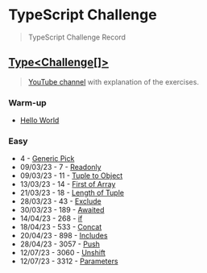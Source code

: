 # TypeScript Challenge
> TypeScript Challenge  Record

## [Type<Challenge[]>](https://github.com/type-challenges/type-challenges)
> [YouTube channel](https://www.youtube.com/@MichiganTypeScript) with explanation of the exercises.

### Warm-up
- [Hello World](https://github.com/type-challenges/type-challenges/issues/24347)

### Easy
- 4 - [Generic Pick](https://github.com/type-challenges/type-challenges/issues/24437)
- 09/03/23 - 7 - [Readonly](https://github.com/type-challenges/type-challenges/issues/24720)
- 09/03/23 - 11 - [Tuple to Object](https://github.com/type-challenges/type-challenges/issues/24725)
- 13/03/23 - 14 - [First of Array](https://github.com/type-challenges/type-challenges/issues/24991)
- 21/03/23 - 18 - [Length of Tuple](https://github.com/type-challenges/type-challenges/issues/25445)
- 28/03/23 - 43 - [Exclude](https://github.com/type-challenges/type-challenges/issues/25754)
- 30/03/23 - 189 - [Awaited](https://github.com/type-challenges/type-challenges/issues/25837)
- 14/04/23 - 268 - [if](https://github.com/type-challenges/type-challenges/issues/26385)
- 18/04/23 - 533 - [Concat](https://github.com/type-challenges/type-challenges/issues/26565)
- 20/04/23 - 898 - [Includes](https://github.com/type-challenges/type-challenges/issues/26646)
- 28/04/23 - 3057 - [Push](https://github.com/type-challenges/type-challenges/issues/26943)
- 12/07/23 - 3060 - [Unshift](https://github.com/type-challenges/type-challenges/issues/28829)
- 12/07/23 - 3312 - [Parameters](https://github.com/type-challenges/type-challenges/issues/28830)
